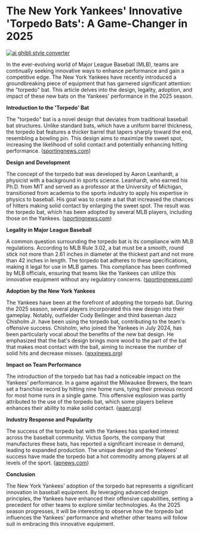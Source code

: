 # The New York Yankees' Innovative 'Torpedo Bats': A Game-Changer in 2025

[![ai ghibli style converter](https://i.imgur.com/dwt8Y5G.gif)](https://witbeam.net/slzx)

In the ever-evolving world of Major League Baseball (MLB), teams are continually seeking innovative ways to enhance performance and gain a competitive edge. The New York Yankees have recently introduced a groundbreaking piece of equipment that has garnered significant attention: the "torpedo" bat. This article delves into the design, legality, adoption, and impact of these new bats on the Yankees' performance in the 2025 season.

**Introduction to the 'Torpedo' Bat**

The "torpedo" bat is a novel design that deviates from traditional baseball bat structures. Unlike standard bats, which have a uniform barrel thickness, the torpedo bat features a thicker barrel that tapers sharply toward the end, resembling a bowling pin. This design aims to maximize the sweet spot, increasing the likelihood of solid contact and potentially enhancing hitting performance. ([sportingnews.com](https://www.sportingnews.com/us/mlb/new-york-yankees/news/torpedo-bats-yankees-mlb-rules/6435d1bf0cfda2ed6523e2c0?utm_source=openai))

**Design and Development**

The concept of the torpedo bat was developed by Aaron Leanhardt, a physicist with a background in sports science. Leanhardt, who earned his Ph.D. from MIT and served as a professor at the University of Michigan, transitioned from academia to the sports industry to apply his expertise in physics to baseball. His goal was to create a bat that increased the chances of hitters making solid contact by enlarging the sweet spot. The result was the torpedo bat, which has been adopted by several MLB players, including those on the Yankees. ([sportingnews.com](https://www.sportingnews.com/us/mlb/new-york-yankees/news/torpedo-bats-yankees-mlb-rules/6435d1bf0cfda2ed6523e2c0?utm_source=openai))

**Legality in Major League Baseball**

A common question surrounding the torpedo bat is its compliance with MLB regulations. According to MLB Rule 3.02, a bat must be a smooth, round stick not more than 2.61 inches in diameter at the thickest part and not more than 42 inches in length. The torpedo bat adheres to these specifications, making it legal for use in MLB games. This compliance has been confirmed by MLB officials, ensuring that teams like the Yankees can utilize this innovative equipment without any regulatory concerns. ([sportingnews.com](https://www.sportingnews.com/us/mlb/new-york-yankees/news/torpedo-bats-yankees-mlb-rules/6435d1bf0cfda2ed6523e2c0?utm_source=openai))

**Adoption by the New York Yankees**

The Yankees have been at the forefront of adopting the torpedo bat. During the 2025 season, several players incorporated this new design into their gameplay. Notably, outfielder Cody Bellinger and third baseman Jazz Chisholm Jr. have been using the torpedo bat, contributing to the team's offensive success. Chisholm, who joined the Yankees in July 2024, has been particularly vocal about the benefits of the new bat design. He emphasized that the bat's design brings more wood to the part of the bat that makes most contact with the ball, aiming to increase the number of solid hits and decrease misses. ([wxxinews.org](https://www.wxxinews.org/2025-03-30/nine-home-runs-for-the-yankees-lead-to-questions-about-their-new-bats?utm_source=openai))

**Impact on Team Performance**

The introduction of the torpedo bat has had a noticeable impact on the Yankees' performance. In a game against the Milwaukee Brewers, the team set a franchise record by hitting nine home runs, tying their previous record for most home runs in a single game. This offensive explosion was partly attributed to the use of the torpedo bat, which some players believe enhances their ability to make solid contact. ([waer.org](https://www.waer.org/2025-03-30/new-bats-help-the-new-york-yankees-set-a-franchise-record-of-nine-home-runs-in-a-game?utm_source=openai))

**Industry Response and Popularity**

The success of the torpedo bat with the Yankees has sparked interest across the baseball community. Victus Sports, the company that manufactures these bats, has reported a significant increase in demand, leading to expanded production. The unique design and the Yankees' success have made the torpedo bat a hot commodity among players at all levels of the sport. ([apnews.com](https://apnews.com/article/2806d8a0c2a91d0f3313e1f640391157?utm_source=openai))

**Conclusion**

The New York Yankees' adoption of the torpedo bat represents a significant innovation in baseball equipment. By leveraging advanced design principles, the Yankees have enhanced their offensive capabilities, setting a precedent for other teams to explore similar technologies. As the 2025 season progresses, it will be interesting to observe how the torpedo bat influences the Yankees' performance and whether other teams will follow suit in embracing this innovative equipment.